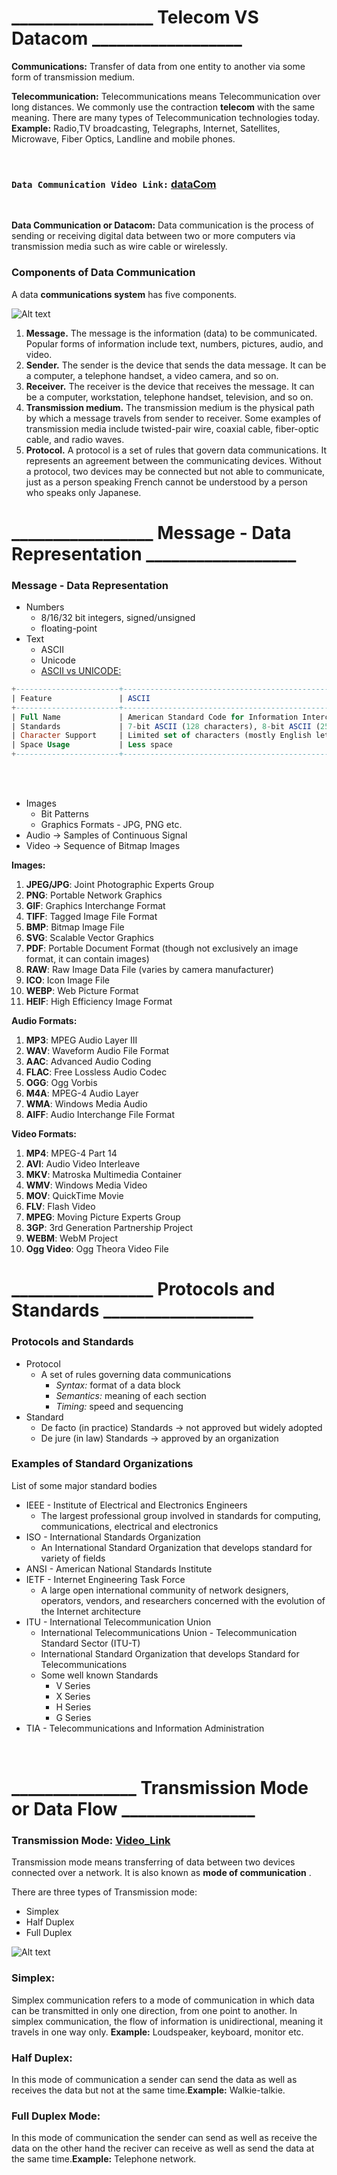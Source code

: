 
# _________________ Telecom VS Datacom __________________

**Communications:** Transfer of data from one entity to another via some form of transmission medium.

**Telecommunication:** Telecommunications means Telecommunication over long distances.
We commonly use the contraction **telecom** with the same meaning.
There are many types of Telecommunication technologies today. **Example:** Radio,TV broadcasting, Telegraphs, Internet, Satellites, Microwave, Fiber Optics, Landline and mobile phones.

<br>

### `Data Communication Video Link:` [dataCom](https://www.youtube.com/watch?v=QFjAY6yzMgo&ab_channel=LearnCoding)

<br>

**Data Communication or Datacom:** Data communication is the process of sending or receiving digital data between two or more computers via transmission media such as wire cable or wirelessly.

### Components of Data Communication

A data **communications system** has five components.

![Alt text](/Academic3rD/Datacommunication/image/image.png)

1. **Message.** The message is the information (data) to be communicated. Popular forms of information include text, numbers, pictures, audio, and video.
2. **Sender.** The sender is the device that sends the data message. It can be a computer, a telephone handset, a video camera, and so on.
3. **Receiver.** The receiver is the device that receives the message. It can be a computer, workstation, telephone handset, television, and so on.
4. **Transmission medium.** The transmission medium is the physical path by which a message travels from sender to receiver. Some examples of transmission media include twisted-pair wire, coaxial cable, fiber-optic cable, and radio waves.
5. **Protocol.** A protocol is a set of rules that govern data communications. It represents an agreement between the communicating devices. Without a protocol, two devices may be connected but not able to communicate, just as a person speaking French cannot be understood by a person who speaks only Japanese.

# _________________ Message - Data Representation __________________

### Message - Data Representation

- Numbers
    - 8/16/32 bit integers, signed/unsigned
    - floating-point
- Text
    - ASCII
    - Unicode 
    - [ASCII vs UNICODE:](https://www.youtube.com/watch?v=vduTgRS8614&ab_channel=Learnatoneclick)
  
```sql
+-----------------------+-----------------------------------------------------+-----------------------------------------------------+
| Feature               | ASCII                                               | Unicode                                             |
+-----------------------+-----------------------------------------------------+-----------------------------------------------------+
| Full Name             | American Standard Code for Information Interchange  | Universal Character Encoding (or Universal Coded Character Set) |
| Standards             | 7-bit ASCII (128 characters), 8-bit ASCII (256 characters) | UTF-8, UTF-16, UTF-32                                |
| Character Support     | Limited set of characters (mostly English letters, numbers, and special symbols) | Very large set of characters (including nearly all written languages, mathematical and musical symbols, and emoji) |
| Space Usage           | Less space                                          | More space                                          |
+-----------------------+-----------------------------------------------------+-----------------------------------------------------+
```
<br> <br>

- Images
    - Bit Patterns
    - Graphics Formats - JPG, PNG etc.
- Audio → Samples of Continuous Signal
- Video → Sequence of Bitmap Images


**Images:**

1. **JPEG/JPG**: Joint Photographic Experts Group
2. **PNG**: Portable Network Graphics
3. **GIF**: Graphics Interchange Format
4. **TIFF**: Tagged Image File Format
5. **BMP**: Bitmap Image File
6. **SVG**: Scalable Vector Graphics
7. **PDF**: Portable Document Format (though not exclusively an image format, it can contain images)
8. **RAW**: Raw Image Data File (varies by camera manufacturer)
9. **ICO**: Icon Image File
10. **WEBP**: Web Picture Format
11. **HEIF**: High Efficiency Image Format


**Audio Formats:**

1. **MP3**: MPEG Audio Layer III
2. **WAV**: Waveform Audio File Format
3. **AAC**: Advanced Audio Coding
4. **FLAC**: Free Lossless Audio Codec
5. **OGG**: Ogg Vorbis
6. **M4A**: MPEG-4 Audio Layer
7. **WMA**: Windows Media Audio
8. **AIFF**: Audio Interchange File Format

**Video Formats:**

1. **MP4**: MPEG-4 Part 14
2. **AVI**: Audio Video Interleave
3. **MKV**: Matroska Multimedia Container
4. **WMV**: Windows Media Video
5. **MOV**: QuickTime Movie
6. **FLV**: Flash Video
7. **MPEG**: Moving Picture Experts Group
8. **3GP**: 3rd Generation Partnership Project
9. **WEBM**: WebM Project
10. **Ogg Video**: Ogg Theora Video File


# _________________ Protocols and Standards __________________

### Protocols and Standards


- Protocol
    - A set of rules governing data communications
        - *Syntax:* format of a data block
        - *Semantics:* meaning of each section
        - *Timing:* speed and sequencing
- Standard
    - De facto (in practice) Standards → not approved but widely adopted
    - De jure (in law) Standards → approved by an organization

### Examples of Standard Organizations

List of some major standard bodies

- IEEE - Institute of Electrical and Electronics Engineers
    - The largest professional group involved in standards for computing, communications, electrical and electronics
- ISO - International Standards Organization
    - An International Standard Organization that develops standard for variety of fields
- ANSI - American National Standards Institute
- IETF - Internet Engineering Task Force
    - A large open international community of network designers, operators, vendors, and researchers concerned with the evolution of the Internet architecture
- ITU - International Telecommunication Union
    - International Telecommunications Union - Telecommunication Standard Sector (ITU-T)
    - International Standard Organization that develops Standard for Telecommunications
    - Some well known Standards
        - V Series
        - X Series
        - H Series
        - G Series
- TIA - Telecommunications and Information Administration

<br>

# _______________ Transmission Mode or Data Flow ________________

### Transmission Mode: [Video_Link](https://www.youtube.com/watch?v=ttBKCvczcIQ&ab_channel=LearnCoding)

Transmission mode means transferring of data between two devices connected over a network. It is also known as **mode of communication** .

There are three types of Transmission mode:
- Simplex
- Half Duplex
- Full Duplex

![Alt text](/Academic3rD/Datacommunication/image/image1.png)

### **Simplex:**
Simplex communication refers to a mode of communication in which data can be transmitted in only one direction, from one point to another. In simplex communication, the flow of information is unidirectional, meaning it travels in one way only.
**Example:** Loudspeaker, keyboard, monitor etc.

### **Half Duplex:**
In this mode of communication a sender can send the data as well as receives the data but not at the same time.**Example:** Walkie-talkie.

### **Full Duplex Mode:** 
In this mode of communication the sender can send as well as receive the data on the other hand the reciver can receive as well as send the data at the same time.**Example:** Telephone network.

